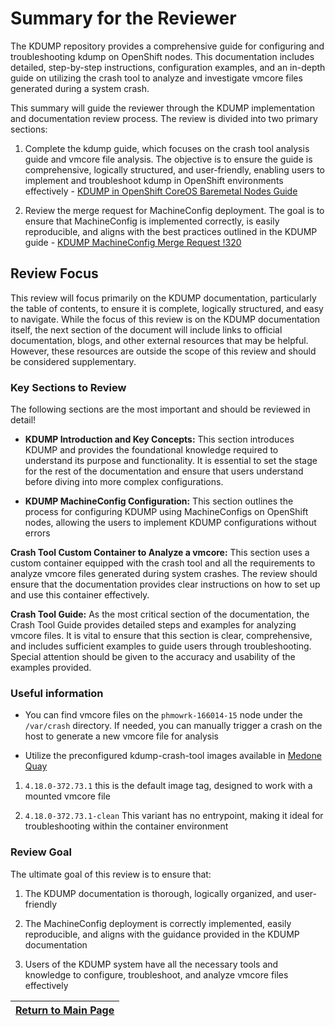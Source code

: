 # Summary for the Reviewer

The KDUMP repository provides a comprehensive guide for configuring and troubleshooting kdump on OpenShift nodes. This documentation includes detailed, step-by-step instructions, configuration examples, and an in-depth guide on utilizing the crash tool to analyze and investigate vmcore files generated during a system crash.

This summary will guide the reviewer through the KDUMP implementation and documentation review process. The review is divided into two primary sections:

1. Complete the kdump guide, which focuses on the crash tool analysis guide and vmcore file analysis. The objective is to ensure the guide is comprehensive, logically structured, and user-friendly, enabling users to implement and troubleshoot kdump in OpenShift environments effectively - [KDUMP in OpenShift CoreOS Baremetal Nodes Guide](https://gitlab.med.one/compute/ocp-kdump)

2. Review the merge request for MachineConfig deployment. The goal is to ensure that MachineConfig is implemented correctly, is easily reproducible, and aligns with the best practices outlined in the KDUMP guide - [KDUMP MachineConfig Merge Request !320](https://gitlab.med.one/compute/ocpbm-cluster-config/-/merge_requests/320)

## Review Focus

This review will focus primarily on the KDUMP documentation, particularly the table of contents, to ensure it is complete, logically structured, and easy to navigate. While the focus of this review is on the KDUMP documentation itself, the next section of the document will include links to official documentation, blogs, and other external resources that may be helpful. However, these resources are outside the scope of this review and should be considered supplementary.

### Key Sections to Review

The following sections are the most important and should be reviewed in detail!

- **KDUMP Introduction and Key Concepts:** This section introduces KDUMP and provides the foundational knowledge required to understand its purpose and functionality. It is essential to set the stage for the rest of the documentation and ensure that users understand before diving into more complex configurations.

- **KDUMP MachineConfig Configuration:** This section outlines the process for configuring KDUMP using MachineConfigs on OpenShift nodes, allowing the users to implement KDUMP configurations without errors

**Crash Tool Custom Container to Analyze a vmcore:** This section uses a custom container equipped with the crash tool and all the requirements to analyze vmcore files generated during system crashes. The review should ensure that the documentation provides clear instructions on how to set up and use this container effectively.

**Crash Tool Guide:** As the most critical section of the documentation, the Crash Tool Guide provides detailed steps and examples for analyzing vmcore files. It is vital to ensure that this section is clear, comprehensive, and includes sufficient examples to guide users through troubleshooting. Special attention should be given to the accuracy and usability of the examples provided.

### Useful information

- You can find vmcore files on the `phmowrk-166014-15` node under the `/var/crash` directory. If needed, you can manually trigger a crash on the host to generate a new vmcore file for analysis

- Utilize the preconfigured kdump-crash-tool images available in [Medone Quay](https://quay.med.one:8443/repository/openshift/kdump-crash-tool?tab=tags)

1. `4.18.0-372.73.1` this is the default image tag, designed to work with a mounted vmcore file

2. `4.18.0-372.73.1-clean` This variant has no entrypoint, making it ideal for troubleshooting within the container environment

### Review Goal

The ultimate goal of this review is to ensure that:

1. The KDUMP documentation is thorough, logically organized, and user-friendly

2. The MachineConfig deployment is correctly implemented, easily reproducible, and aligns with the guidance provided in the KDUMP documentation

3. Users of the KDUMP system have all the necessary tools and knowledge to configure, troubleshoot, and analyze vmcore files effectively

| [Return to Main Page](../README.md) |
|-------------------------------------|
